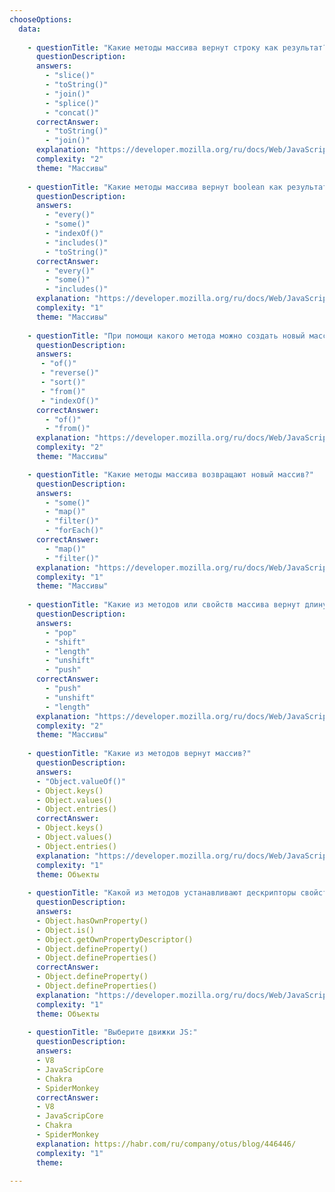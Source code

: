 ```yaml
---
chooseOptions:
  data: 
      
    - questionTitle: "Какие методы массива вернут строку как результат?"
      questionDescription: 
      answers: 
        - "slice()"
        - "toString()"
        - "join()"
        - "splice()"
        - "concat()"
      correctAnswer: 
        - "toString()"
        - "join()"
      explanation: "https://developer.mozilla.org/ru/docs/Web/JavaScript/Reference/Global_Objects/Array"
      complexity: "2"
      theme: "Массивы"
      
    - questionTitle: "Какие методы массива вернут boolean как результат?"
      questionDescription: 
      answers:   
        - "every()"
        - "some()"
        - "indexOf()"
        - "includes()"
        - "toString()"
      correctAnswer: 
        - "every()"
        - "some()"
        - "includes()"
      explanation: "https://developer.mozilla.org/ru/docs/Web/JavaScript/Reference/Global_Objects/Array"
      complexity: "1"
      theme: "Массивы"
      
    - questionTitle: "При помощи какого метода можно создать новый массив?"
      questionDescription: 
      answers:   
       - "of()"
       - "reverse()"
       - "sort()"
       - "from()"
       - "indexOf()"
      correctAnswer: 
        - "of()"
        - "from()"
      explanation: "https://developer.mozilla.org/ru/docs/Web/JavaScript/Reference/Global_Objects/Array"
      complexity: "2"
      theme: "Массивы"

    - questionTitle: "Какие методы массива возвращают новый массив?"
      questionDescription: 
      answers: 
        - "some()"
        - "map()"
        - "filter()" 
        - "forEach()"
      correctAnswer: 
        - "map()"
        - "filter()"
      explanation: "https://developer.mozilla.org/ru/docs/Web/JavaScript/Reference/Global_Objects/Array"
      complexity: "1"
      theme: "Массивы"
      
    - questionTitle: "Какие из методов или свойств массива вернут длину нового/существующего  массива?"
      questionDescription: 
      answers: 
        - "pop"
        - "shift"
        - "length"
        - "unshift" 
        - "push"
      correctAnswer: 
        - "push"
        - "unshift"
        - "length"
      explanation: "https://developer.mozilla.org/ru/docs/Web/JavaScript/Reference/Global_Objects/Array"
      complexity: "2"
      theme: "Массивы"
      
    - questionTitle: "Какие из методов вернут массив?"
      questionDescription:
      answers:
      - "Object.valueOf()"
      - Object.keys()
      - Object.values()
      - Object.entries()
      correctAnswer: 
      - Object.keys()
      - Object.values()
      - Object.entries()
      explanation: "https://developer.mozilla.org/ru/docs/Web/JavaScript/Reference/Global_Objects/Object"
      complexity: "1"
      theme: Объекты
      
    - questionTitle: "Какой из методов устанавливают дескрипторы свойств?"
      questionDescription:
      answers:
      - Object.hasOwnProperty()
      - Object.is()
      - Object.getOwnPropertyDescriptor()
      - Object.defineProperty()
      - Object.defineProperties()
      correctAnswer: 
      - Object.defineProperty()
      - Object.defineProperties()
      explanation: "https://developer.mozilla.org/ru/docs/Web/JavaScript/Reference/Global_Objects/Object"
      complexity: "1"
      theme: Объекты
      
    - questionTitle: "Выберите движки JS:"
      questionDescription:
      answers:
      - V8
      - JavaScripCore
      - Chakra
      - SpiderMonkey
      correctAnswer: 
      - V8
      - JavaScripCore
      - Chakra
      - SpiderMonkey
      explanation: https://habr.com/ru/company/otus/blog/446446/
      complexity: "1"
      theme: 
      
---
```

